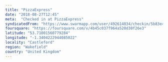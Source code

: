 ```yaml
---
title: "PizzaExpress"
date: "2018-08-27T12:45"
meta:  "Checked in at PizzaExpress"
syndicatedFrom: "https://www.swarmapp.com/user/492614834/checkin/5b83e463835c9a002cf51f6c"
foursquare: "https://foursquare.com/v/4b45c037f964a520d30f26e3"
latitude: "53.71001560779284"
longitude: "-1.3404222944085022"
locality: "Castleford"
region: "Wakefield"
country: "United Kingdom"
---
```


